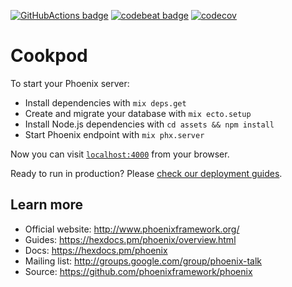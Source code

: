 [![GitHubActions badge](https://github.com/tank-bohr/cookpod/workflows/Build/badge.svg)](https://github.com/tank-bohr/cookpod/actions?query=workflow%3ABuild)
[![codebeat badge](https://codebeat.co/badges/ba011f37-2eba-4d68-b1da-aa72c7a6300d)](https://codebeat.co/projects/github-com-tank-bohr-cookpod-master)
[![codecov](https://codecov.io/gh/tank-bohr/cookpod/branch/master/graph/badge.svg?token=ctXNcC0edO)](https://codecov.io/gh/tank-bohr/cookpod)

# Cookpod

To start your Phoenix server:

  * Install dependencies with `mix deps.get`
  * Create and migrate your database with `mix ecto.setup`
  * Install Node.js dependencies with `cd assets && npm install`
  * Start Phoenix endpoint with `mix phx.server`

Now you can visit [`localhost:4000`](http://localhost:4000) from your browser.

Ready to run in production? Please [check our deployment guides](https://hexdocs.pm/phoenix/deployment.html).

## Learn more

  * Official website: http://www.phoenixframework.org/
  * Guides: https://hexdocs.pm/phoenix/overview.html
  * Docs: https://hexdocs.pm/phoenix
  * Mailing list: http://groups.google.com/group/phoenix-talk
  * Source: https://github.com/phoenixframework/phoenix
